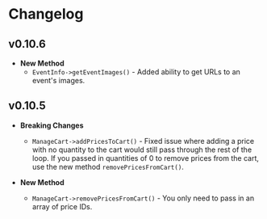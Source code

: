 # Changelog

## v0.10.6
* __New Method__
    * `EventInfo->getEventImages()` - Added ability to get URLs to an event's 
    images.

## v0.10.5
* __Breaking Changes__
    * `ManageCart->addPricesToCart()` - Fixed issue where adding a
    price with no quantity to the cart would still pass through the
    rest of the loop. If you passed in quantities of 0 to remove prices
    from the cart, use the new method `removePricesFromCart()`.

* __New Method__ 
    * `ManageCart->removePricesFromCart()` - You only need to pass in
    an array of price IDs.